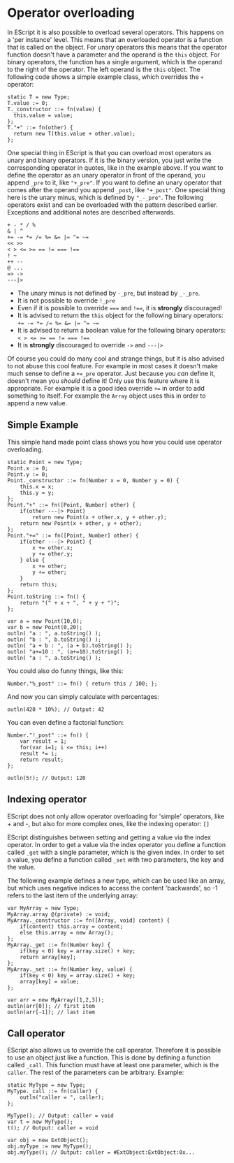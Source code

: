<!------------------------------------------------------------------------------------------------
This work is licensed under the Creative Commons Attribution-ShareAlike 4.0 International License.
 To view a copy of this license, visit http://creativecommons.org/licenses/by-sa/4.0/.
 Author: Henrik Heine (hheine@mail.uni-paderborn.de)
 PADrend Version 1.0.0
------------------------------------------------------------------------------------------------->

# Operator overloading
In EScript it is also possible to overload several operators. This happens on a 'per instance' level. This means that an overloaded operator is a function that is called on the object. For unary operators this means that the operator function doesn't have a parameter and the operand is the `this` object. For binary operators, the function has a single argument, which is the operand to the right of the operator. The left operand is the `this` object. The following code shows a simple example class, which overrides the `+` operator:
```
static T = new Type;
T.value := 0;
T._constructor ::= fn(value) {
  this.value = value;
};
T."+" ::= fn(other) {
  return new T(this.value + other.value);
};
```

One special thing in EScript is that you can overload most operators as unary and binary operators. If it is the binary version, you just write the corresponding operator in quotes, like in the example above. If you want to define the operator as an unary operator in front of the operand, you append `_pre` to it, like `"+_pre"`. If you want to define an unary operator that comes after the operand you append `_post`, like `"+_post"`. One special thing here is the unary minus, which is defined by `"_-_pre"`.
The following operators exist and can be overloaded with the pattern described earlier. Exceptions and additional notes are described afterwards.
```
+ - * / %
& | ^
+= -= *= /= %= &= |= ^= ~=
<< >>
< > <= >= == != === !==
! ~
++ --
@ ...
=> ->
---|>
```
* The unary minus is not defined by `-_pre`, but instead by `_-_pre`.
* It is not possible to override `!_pre`
* Even if it is possible to override `===` and `!==`, it is **strongly** discouraged!
* It is advised to return the `this` object for the following binary operators: `+= -= *= /= %= &= |= ^= ~=`
* It is advised to return a boolean value for the following binary operators: `< > <= >= == != === !==`
* It is **strongly** discouraged to override `->` and `---|>`

Of course you could do many cool and strange things, but it is also advised to not abuse this cool feature. For example in most cases it doesn't make much sense to define a `+=_pre` operator. Just because you *can* define it, doesn't mean you *should* define it! Only use this feature where it is appropriate. For example it is a good idea override `+=` in order to add something to itself. For example the `Array` object uses this in order to append a new value.

## Simple Example
This simple hand made point class shows you how you could use operator overloading.
```
static Point = new Type;
Point.x := 0;
Point.y := 0;
Point._constructor ::= fn(Number x = 0, Number y = 0) {
	this.x = x;
	this.y = y;
};
Point."+" ::= fn([Point, Number] other) {
	if(other ---|> Point)
		return new Point(x + other.x, y + other.y);
	return new Point(x + other, y + other);
};
Point."+=" ::= fn([Point, Number] other) {
	if(other ---|> Point) {
		x += other.x;
		y += other.y;
	} else {
		x += other;
		y += other;
	}
	return this;
};
Point.toString ::= fn() {
	return "(" + x + ", " + y + ")";
};

var a = new Point(10,0);
var b = new Point(0,20);
outln( "a : ", a.toString() );
outln( "b : ", b.toString() );
outln( "a + b : ", (a + b).toString() );
outln( "a+=10 : ", (a+=10).toString() );
outln( "a : ", a.toString() );
```

You could also do funny things, like this:
```
Number."%_post" ::= fn() { return this / 100; };
```
And now you can simply calculate with percentages:
```
outln(420 * 10%); // Output: 42
```

You can even define a factorial function:
```
Number."!_post" ::= fn() {
	var result = 1;
	for(var i=1; i <= this; i++)
    result *= i;
	return result;
};

outln(5!); // Output: 120
```

## Indexing operator
EScript does not only allow operator overloading for 'simple' operators, like + and -, but also for more complex ones, like the indexing operator: `[]`

EScript distinguishes between setting and getting a value via the index operator. In order to get a value via the index operator you define a function called `_get` with a single parameter, which is the given index. In order to set a value, you define a function called `_set` with two parameters, the key and the value.

The following example defines a new type, which can be used like an array, but which uses negative indices to access the content 'backwards', so -1 refers to the last item of the underlying array:
```
var MyArray = new Type;
MyArray.array @(private) := void;
MyArray._constructor ::= fn([Array, void] content) {
	if(content) this.array = content;
	else this.array = new Array();
};
MyArray._get ::= fn(Number key) {
	if(key < 0) key = array.size() + key;
	return array[key];
};
MyArray._set ::= fn(Number key, value) {
	if(key < 0) key = array.size() + key;
	array[key] = value;
};

var arr = new MyArray([1,2,3]);
outln(arr[0]); // first item
outln(arr[-1]); // last item
```

## Call operator
EScript also allows us to override the call operator. Therefore it is possible to use an object just like a function. This is done by defining a function called `_call`. This function must have at least one parameter, which is the `caller`. The rest of the parameters can be arbitrary. Example:
```
static MyType = new Type;
MyType._call ::= fn(caller) {
	outln("caller = ", caller);
};

MyType(); // Output: caller = void
var t = new MyType();
t(); // Output: caller = void

var obj = new ExtObject();
obj.myType := new MyType();
obj.myType(); // Output: caller = #ExtObject:ExtObject:0x...
```


